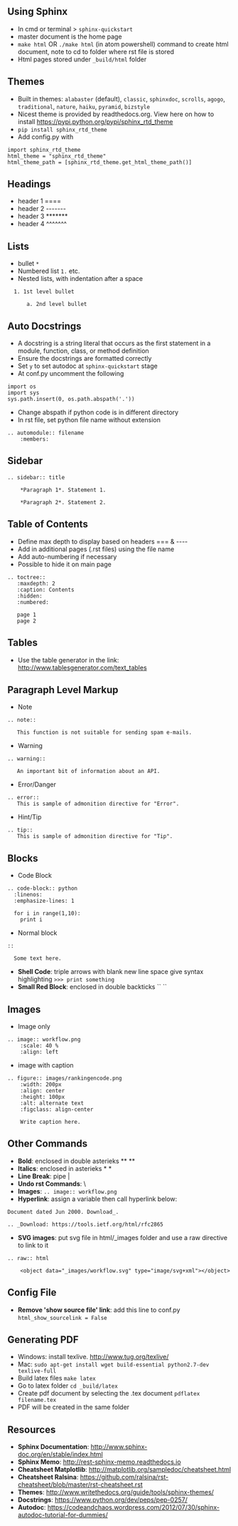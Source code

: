 ## Using Sphinx
  * In cmd or terminal > `sphinx-quickstart`
  * master document is the home page
  * `make html` OR `./make html` (in atom powershell) command to create html document, note to cd to folder where rst file is stored
  * Html pages stored under `_build/html` folder

## Themes
  * Built in themes: `alabaster` (default), `classic`, `sphinxdoc`, `scrolls`, `agogo`, `traditional`, `nature`, `haiku`, `pyramid`, `bizstyle`
  * Nicest theme is provided by readthedocs.org. View here on how to install https://pypi.python.org/pypi/sphinx_rtd_theme
  * `pip install sphinx_rtd_theme`
  * Add config.py with

```
import sphinx_rtd_theme
html_theme = "sphinx_rtd_theme"
html_theme_path = [sphinx_rtd_theme.get_html_theme_path()]
```

## Headings
  * header 1 ====
  * header 2 -------
  * header 3 \*\*\*\*\*\*\*
  * header 4 ^^^^^^^


## Lists
  * bullet `*`
  * Numbered list `1.` etc.
  * Nested lists, with indentation after a space

  ```
    1. 1st level bullet

        a. 2nd level bullet
  ```



## Auto Docstrings
  * A docstring is a string literal that occurs as the first statement in a module, function, class, or method definition
  * Ensure the docstrings are formatted correctly
  * Set `y` to set autodoc at `sphinx-quickstart` stage
  * At conf.py uncomment the following

```
import os
import sys
sys.path.insert(0, os.path.abspath('.'))
```

  * Change abspath if python code is in different directory
  * In rst file, set python file name without extension

```
.. automodule:: filename
    :members:
```

## Sidebar
```
.. sidebar:: title

    *Paragraph 1*. Statement 1.

    *Paragraph 2*. Statement 2.
```

## Table of Contents
  * Define max depth to display based on headers === & ----
  * Add in additional pages (.rst files) using the file name
  * Add auto-numbering if necessary
  * Possible to hide it on main page

```
.. toctree::
   :maxdepth: 2
   :caption: Contents
   :hidden:
   :numbered:

   page 1
   page 2
```

## Tables
  * Use the table generator in the link: http://www.tablesgenerator.com/text_tables


## Paragraph Level Markup
  * Note
  ```
  .. note::

     This function is not suitable for sending spam e-mails.
  ```
  * Warning
  ```
  .. warning::

     An important bit of information about an API.
  ```
  * Error/Danger
  ```
  .. error::
     This is sample of admonition directive for "Error".
  ```
  * Hint/Tip
  ```
  .. tip::
     This is sample of admonition directive for "Tip".
  ```

## Blocks
  * Code Block
  ```
  .. code-block:: python
    :linenos:
    :emphasize-lines: 1

    for i in range(1,10):
      print i
  ```
  * Normal block
  ```
  ::

    Some text here.
  ```
  * __Shell Code__: triple arrows with blank new line space give syntax highlighting `>>> print something`
  * __Small Red Block__: enclosed in double backticks \`\` \`\`

## Images
  * Image only
  ```
  .. image:: workflow.png
      :scale: 40 %
      :align: left
  ```

  * image with caption

  ```
  .. figure:: images/rankingencode.png
      :width: 200px
      :align: center
      :height: 100px
      :alt: alternate text
      :figclass: align-center

      Write caption here.
  ```

## Other Commands
  * __Bold__: enclosed in double asterieks ** **
  * __Italics__: enclosed in asterieks * *
  * __Line Break__: pipe |
  * __Undo rst Commands__: \
  * __Images__: `.. image:: workflow.png`
  * __Hyperlink__: assign a variable then call hyperlink below:
  ```
  Document dated Jun 2000. Download_.

  .. _Download: https://tools.ietf.org/html/rfc2865
  ```
  * __SVG images__: put svg file in html/_images folder and use a raw directive to link to it
  ```
  .. raw:: html

      <object data="_images/workflow.svg" type="image/svg+xml"></object>
  ```

## Config File
  * __Remove 'show source file' link__: add this line to conf.py `html_show_sourcelink = False`


## Generating PDF
  * Windows: install texlive. http://www.tug.org/texlive/
  * Mac: `sudo apt-get install wget build-essential python2.7-dev texlive-full`
  * Build latex files `make latex`
  * Go to latex folder `cd _build/latex`
  * Create pdf document by selecting the .tex document `pdflatex filename.tex`
  * PDF will be created in the same folder


## Resources
  * __Sphinx Documentation__: http://www.sphinx-doc.org/en/stable/index.html
  * __Sphinx Memo__: http://rest-sphinx-memo.readthedocs.io
  * __Cheatsheet Matplotlib__: http://matplotlib.org/sampledoc/cheatsheet.html
  * __Cheatsheet Ralsina__: https://github.com/ralsina/rst-cheatsheet/blob/master/rst-cheatsheet.rst
  * __Themes__: http://www.writethedocs.org/guide/tools/sphinx-themes/
  * __Docstrings__: https://www.python.org/dev/peps/pep-0257/
  * __Autodoc__: https://codeandchaos.wordpress.com/2012/07/30/sphinx-autodoc-tutorial-for-dummies/
